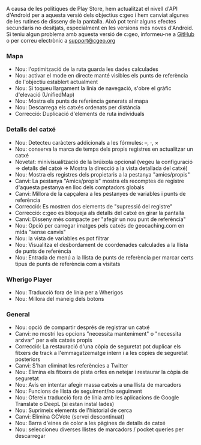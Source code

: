 A causa de les polítiques de Play Store, hem actualitzat el nivell d'API d'Android per a aquesta versió dels objectius c:geo i hem canviat algunes de les rutines de disseny de la pantalla. Això pot tenir alguns efectes secundaris no desitjats, especialment en les versions més noves d'Android. Si teniu algun problema amb aquesta versió de c:geo, informeu-ne a [GitHub](https://github.com/cgeo/cgeo) o per correu electrònic a [support@cgeo.org](mailto:support@cgeo.org)

### Mapa
- Nou: l'optimització de la ruta guarda les dades calculades
- Nou: activar el mode en directe manté visibles els punts de referència de l'objectiu establert actualment
- Nou: Si toqueu llargament la línia de navegació, s'obre el gràfic d'elevació (UnifiedMap)
- Nou: Mostra els punts de referència generats al mapa
- Nou: Descarrega els catxés ordenats per distància
- Correcció: Duplicació d'elements de ruta individuals

### Detalls del catxé
- Nou: Detecteu caràcters addicionals a les fórmules: –, ⋅, ×
- Nou: conserva la marca de temps dels propis registres en actualitzar un catxé
- Novetat: minivisualització de la brúixola opcional (vegeu la configuració => detalls del catxé => Mostra la direcció a la vista detallada del catxé)
- Nou: Mostra els registres dels propietaris a la pestanya "amics/propis"
- Canvi: La pestanya "Amics/propis" mostra els recomptes de registre d'aquesta pestanya en lloc dels comptadors globals
- Canvi: Millora de la capçalera a les pestanyes de variables i punts de referència
- Correcció: Es mostren dos elements de "supressió del registre"
- Correcció: c:geo es bloqueja als detalls del catxé en girar la pantalla
- Canvi: Disseny més compacte per "afegir un nou punt de referència"
- Nou: Opció per carregar imatges pels catxés de geocaching.com en mida "sense canvis"
- Nou: la vista de variables es pot filtrar
- Nou: Visualitza el desbordament de coordenades calculades a la llista de punts de referència
- Nou: Entrada de menú a la llista de punts de referència per marcar certs tipus de punts de referència com a visitats

### Wherigo Player
- Nou: Traducció fora de línia per a Wherigos
- Nou: Millora del maneig dels botons

### General
- Nou: opció de compartir després de registrar un catxé
- Canvi: no mostri les opcions "necessita manteniment" o "necessita arxivar" per a els catxés propis
- Correcció: La restauració d'una còpia de seguretat pot duplicar els fitxers de track a l'emmagatzematge intern i a les còpies de seguretat posteriors
- Canvi: S'han eliminat les referències a Twitter
- Nou: Elimina els fitxers de pista orfes en netejar i restaurar la còpia de seguretat
- Nou: Avís en intentar afegir massa catxés a una llista de marcadors
- Nou: Funcions de llista de seguiment/no seguiment
- Nou: Ofereix traducció fora de línia amb les aplicacions de Google Translate o DeepL (si estan instal·lades)
- Nou: Suprimeix elements de l'historial de cerca
- Canvi: Elimina GCVote (servei descontinuat)
- Nou: Barra d'eines de color a les pàgines de detalls de catxé
- Nou: seleccioneu diverses llistes de marcadors / pocket queries per descarregar
